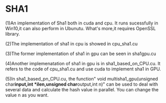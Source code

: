 # SHA1
(1)An implementation of Sha1 both in cuda and cpu. It runs sucessfully in Win10,it can also perform in Ubunutu.
What's more,it requires OpenSSL library.

(2)The implementation of sha1 in cpu is showed in cpu_sha1.cu

(3)The former implementation of sha1 in gpu can be seen in sha1gpu.cu

(4)Another implemenatation of sha1 in gpu is in sha1_based_on_CPU.cu. It refers to the code of cpu_sha1.cu and use cuda to implement sha1 in GPU.

(5)In sha1_based_pn_CPU.cu, the function" void multisha1_gpu(unsigned char**input,int *ilen,unsigned char**output,int n)" can be used to deal with several data and calculate the hash value in parallel. You can change the value n as you want.

